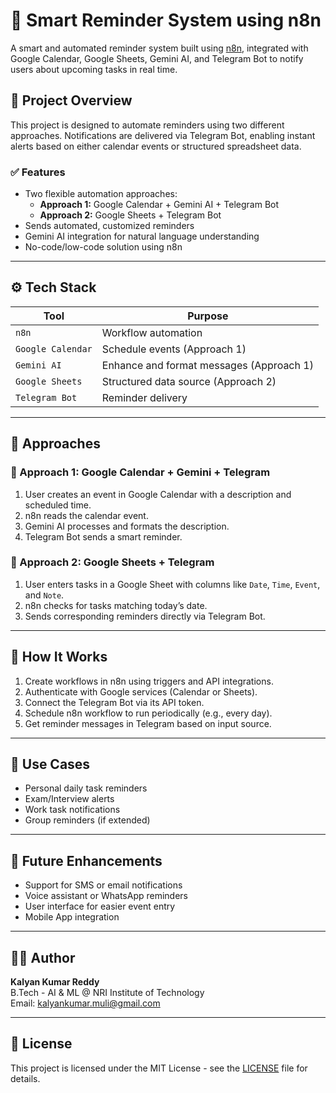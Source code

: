 # 📅 Smart Reminder System using n8n

A smart and automated reminder system built using [n8n](https://n8n.io/), integrated with Google Calendar, Google Sheets, Gemini AI, and Telegram Bot to notify users about upcoming tasks in real time.

## 🚀 Project Overview

This project is designed to automate reminders using two different approaches. Notifications are delivered via Telegram Bot, enabling instant alerts based on either calendar events or structured spreadsheet data.

### ✅ Features
- Two flexible automation approaches:
  - **Approach 1:** Google Calendar + Gemini AI + Telegram Bot
  - **Approach 2:** Google Sheets + Telegram Bot
- Sends automated, customized reminders
- Gemini AI integration for natural language understanding
- No-code/low-code solution using n8n

---

## ⚙️ Tech Stack

| Tool | Purpose |
|------|---------|
| `n8n` | Workflow automation |
| `Google Calendar` | Schedule events (Approach 1) |
| `Gemini AI` | Enhance and format messages (Approach 1) |
| `Google Sheets` | Structured data source (Approach 2) |
| `Telegram Bot` | Reminder delivery |

---

## 🧠 Approaches

### 🔹 Approach 1: Google Calendar + Gemini + Telegram
1. User creates an event in Google Calendar with a description and scheduled time.
2. n8n reads the calendar event.
3. Gemini AI processes and formats the description.
4. Telegram Bot sends a smart reminder.

### 🔹 Approach 2: Google Sheets + Telegram
1. User enters tasks in a Google Sheet with columns like `Date`, `Time`, `Event`, and `Note`.
2. n8n checks for tasks matching today’s date.
3. Sends corresponding reminders directly via Telegram Bot.

---

## 🔧 How It Works

1. Create workflows in n8n using triggers and API integrations.
2. Authenticate with Google services (Calendar or Sheets).
3. Connect the Telegram Bot via its API token.
4. Schedule n8n workflow to run periodically (e.g., every day).
5. Get reminder messages in Telegram based on input source.

---

## 📌 Use Cases

- Personal daily task reminders
- Exam/Interview alerts
- Work task notifications
- Group reminders (if extended)

---

## 🔮 Future Enhancements

- Support for SMS or email notifications
- Voice assistant or WhatsApp reminders
- User interface for easier event entry
- Mobile App integration

---

## 👨‍💻 Author

**Kalyan Kumar Reddy**  
B.Tech - AI & ML @ NRI Institute of Technology  
Email: [kalyankumar.muli@gmail.com](mailto:kalyankumar.muli@gmail.com)

---


## 📄 License

This project is licensed under the MIT License - see the [LICENSE](LICENSE) file for details.
